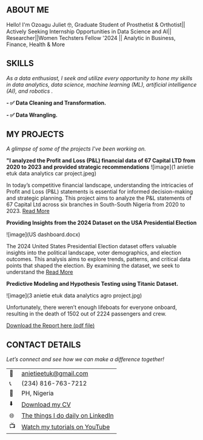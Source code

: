 
<!--Section 1: Introduce your self-->
## ABOUT ME

Hello! I'm Ozoagu Juliet 🤓, Graduate Student of Prosthetist & Orthotist|| Actively Seeking Internship Opportunities in Data Science and AI|| Researcher||Women Techsters Fellow '2024 || Analytic in Business, Finance, Health & More 

<!--Mention your top/relevant skills here - core and soft skills-->
## SKILLS

*As a data enthusiast, I seek and utilize every opportunity to hone my skills in data analytics, data science, machine learning (ML), artificial intelligence (AI), and robotics .*

**- ✅ Data Cleaning and Transformation.**

**- ✅ Data Wrangling.**

<!--Section 2: List 3-4 key projects-->
## MY PROJECTS

*A glimpse of some of the projects I've been working on.*

**"I analyzed the Profit and Loss (P&L) financial data of 67 Capital LTD from 2020 to 2023 and provided strategic recommendations**
![image](1 anietie etuk data analytics car project.jpeg)

In today’s competitive financial landscape, understanding the intricacies of Profit and Loss (P&L) statements is essential for informed decision-making and strategic planning. This project aims to analyze the P&L statements of 67 Capital Ltd across six branches in South-South Nigeria from 2020 to 2023.
[Read More](https://www.linkedin.com/pulse/predictive-modeling-hypothesis-testing-using-titanic-dataset-anietie/)

**Providing Insights from the 2024 Dataset on the USA Presidential Election**

![image](US dashboard.docx)

The 2024 United States Presidential Election dataset offers valuable insights into the political landscape, voter demographics, and election outcomes. This analysis aims to explore trends, patterns, and critical data points that shaped the election. By examining the dataset, we seek to understand the 
[Read More](https://www.linkedin.com/pulse/predictive-modeling-hypothesis-testing-using-titanic-dataset-anietie/)

**Predictive Modeling and Hypothesis Testing using Titanic Dataset.**

![image](3 anietie etuk data analytics agro project.jpg)

Unfortunately, there weren’t enough lifeboats for everyone onboard, resulting in the death of 1502 out of 2224 passengers and crew. 

<a href="17 How to Present Data to Executives by Anietie Etuk.pdf">Download the Report here (pdf file)</a>


## CONTACT DETAILS

*Let’s connect and see how we can make a difference together!*
<table>
  <tbody>
    <tr>
      <td>📧</td>
      <td><a href="mailto:anietieetuk@gmail.com">anietieetuk@gmail.com</a></td>
    </tr>
    <tr>
      <td>📞</td>
      <td>(234) 816-763-7212</td>
    </tr>
    <tr>
      <td>📍</td>
      <td>PH, Nigeria</td>
    </tr>
    <tr>
      <td>⬇️</td>
      <td><a href="https://etuk123456.github.io/portfolio1/docs/Profile.pdf">Download my CV</a></td>
    </tr>
    <tr>
      <td>🌐</td>
      <td><a href="https://linkedin.com/in/etukanietie">The things I do daily on LinkedIn</a></td>
    </tr>
    <tr>
      <td>📺</td>
      <td><a href="https://www.youtube.com/@LearnwithEtuk">Watch my tutorials on YouTube</a></td>
    </tr>
  </tbody>
</table>

   




